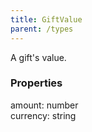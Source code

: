```yaml
---
title: GiftValue
parent: /types
---
```


A gift's value.

### Properties

<div class="flex flex-col gap-3"><div><div class="flex gap-2"><div class="font-mono p" id="p_amount" data-anchor><span class="font-bold">amount</span><span class="opacity-50">:</span> <span>number</span></div></div></div><div><div class="flex gap-2"><div class="font-mono p" id="p_currency" data-anchor><span class="font-bold">currency</span><span class="opacity-50">:</span> <span>string</span></div></div></div></div>

